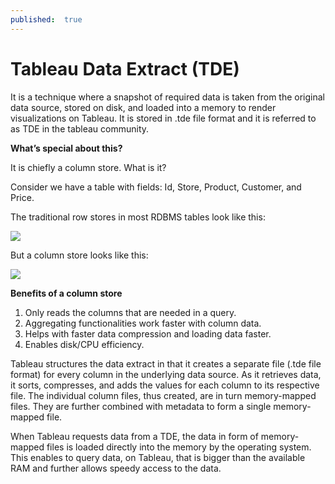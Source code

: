 ```yaml
---
published:  true
---
```

# Tableau Data Extract (TDE)

It is a technique where a snapshot of required data is taken from the original data source, stored on disk, and loaded into a memory to render visualizations on Tableau. It is stored in .tde file format and it is referred to as TDE in the tableau community.

**What’s special about this?**

It is chiefly a column store. What is it? 

Consider we have a table with fields: Id, Store, Product, Customer, and Price.

The traditional row stores in most RDBMS tables look like this:

<img src="http://chidamodu.github.io/blog/images//row store.png">


But a column store looks like this:

<img src="http://chidamodu.github.io/blog/images//column store.png">


**Benefits of a column store**

1. Only reads the columns that are needed in a query.
2. Aggregating functionalities work faster with column data.
3. Helps with faster data compression and loading data faster.
4. Enables disk/CPU efficiency.

Tableau structures the data extract in that it creates a separate file (.tde file format) for every column in the underlying data source. As it retrieves data, it sorts, compresses, and adds the values for each column to its respective file. The individual column files, thus created, are in turn memory-mapped files. They are further combined with metadata to form a single memory-mapped file. 

When Tableau requests data from a TDE, the data in form of memory-mapped files is loaded directly into the memory by the operating system. This enables to query data, on Tableau, that is bigger than the available RAM and further allows speedy access to the data.



